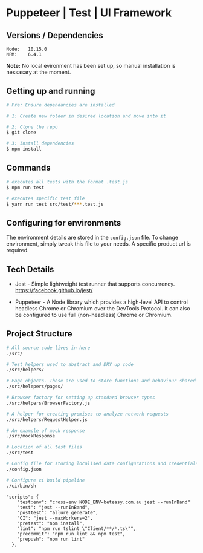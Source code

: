 # Puppeteer | Test | UI Framework

## Versions / Dependencies

```
Node:   10.15.0        
NPM:    6.4.1         
```

__Note:__ No local evironment has been set up, so manual installation is nessasary at the moment.

## Getting up and running

```bash
# Pre: Ensure dependancies are installed

# 1: Create new folder in desired location and move into it

# 2: Clone the repo
$ git clone

# 3: Install dependencies
$ npm install
```

## Commands

```bash
# executes all tests with the format .test.js
$ npm run test

# executes specific test file
$ yarn run test src/test/***.test.js

```

## Configuring for environments

The environment details are stored in the `config.json` file. To change environment, simply tweak this file to your needs. A specific product url is required.

## Tech Details

* Jest - Simple lightweight test runner that supports concurrency. https://facebook.github.io/jest/

* Puppeteer - A Node library which provides a high-level API to control headless Chrome or Chromium over the DevTools Protocol. It can also be configured to use full (non-headless) Chrome or Chromium.

## Project Structure

```bash
# All source code lives in here
./src/

# Test helpers used to abstract and DRY up code
./src/helpers/

# Page objects. These are used to store functions and behaviour shared by a particular page
./src/helepers/pages/

# Browser factory for setting up standard browser types
./src/helpers/BrowserFactory.js

# A helper for creating promises to analyze network requests
./src/helpers/RequestHelper.js

# An example of mock response
./src/mockResponse

# Location of all test files
./src/test

# Config file for storing localised data configurations and credentials.
./config.json

# Configure ci build pipeline
./ci/bin/sh
```

```NPM Scripts
"scripts": {
    "test:env": "cross-env NODE_ENV=beteasy.com.au jest --runInBand"
    "test": "jest --runInBand",
    "posttest": "allure generate",
    "CI": "jest --maxWorkers=2",
    "pretest": "npm install",
    "lint": "npm run tslint \"Client/**/*.ts\"",
    "precommit": "npm run lint && npm test",
    "prepush": "npm run lint"
  },
```